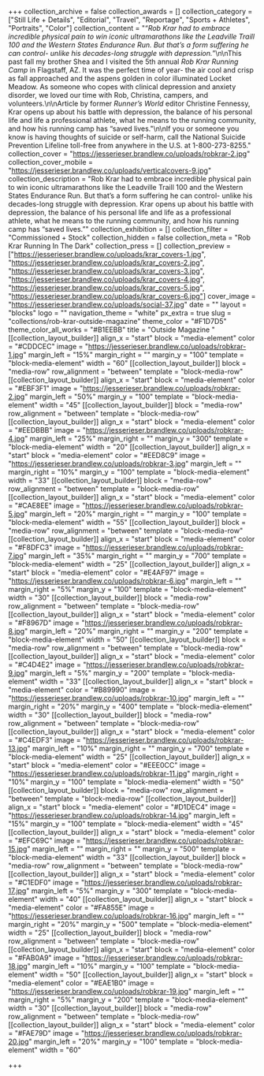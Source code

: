 +++
collection_archive = false
collection_awards = []
collection_category = ["Still Life + Details", "Editorial", "Travel", "Reportage", "Sports + Athletes", "Portraits", "Color"]
collection_content = "“_Rob Krar had to embrace incredible physical pain to win iconic ultramarathons like the Leadville Traill 100 and the Western States Endurance Run. But that’s a form suffering he can control- unlike his decades-long struggle with depression._”⁠\n\nThis past fall my brother Shea and I visited the 5th annual _Rob Krar Running Camp_ in Flagstaff, AZ. It was the perfect time of year- the air cool and crisp as fall approached and the aspens golden in color illuminated Locket Meadow. As someone who copes with clinical depression and anxiety disorder, we loved our time with Rob, Christina, campers, and volunteers.\n\nArticle by former _Runner’s World_ editor Christine Fennessy, Krar opens up about his battle with depression, the balance of his personal life and life a professional athlete, what he means to the running community, and how his running camp has “saved lives.\"\n\nIf you or someone you know is having thoughts of suicide or self-harm, call the National Suicide Prevention Lifeline toll-free from anywhere in the U.S. at 1-800-273-8255."
collection_cover = "https://jesserieser.brandlew.co/uploads/robkrar-2.jpg"
collection_cover_mobile = "https://jesserieser.brandlew.co/uploads/verticalcovers-9.jpg"
collection_description = "Rob Krar had to embrace incredible physical pain to win iconic ultramarathons like the Leadville Traill 100 and the Western States Endurance Run. But that’s a form suffering he can control- unlike his decades-long struggle with depression.⁠ Krar opens up about his battle with depression, the balance of his personal life and life as a professional athlete, what he means to the running community, and how his running camp has “saved lives.”"
collection_exhibition = []
collection_filter = "Commissioned + Stock"
collection_hidden = false
collection_meta = "Rob Krar Running In The Dark"
collection_press = []
collection_preview = ["https://jesserieser.brandlew.co/uploads/krar_covers-1.jpg", "https://jesserieser.brandlew.co/uploads/krar_covers-2.jpg", "https://jesserieser.brandlew.co/uploads/krar_covers-3.jpg", "https://jesserieser.brandlew.co/uploads/krar_covers-4.jpg", "https://jesserieser.brandlew.co/uploads/krar_covers-5.jpg", "https://jesserieser.brandlew.co/uploads/krar_covers-6.jpg"]
cover_image = "https://jesserieser.brandlew.co/uploads/social-37.jpg"
date = ""
layout = "blocks"
logo = ""
navigation_theme = "white"
px_extra = true
slug = "collections/rob-krar-outside-magazine"
theme_color = "#F1D7D5"
theme_color_all_works = "#B1EEBB"
title = "Outside Magazine "
[[collection_layout_builder]]
align_x = "start"
block = "media-element"
color = "#CDDCEC"
image = "https://jesserieser.brandlew.co/uploads/robkrar-1.jpg"
margin_left = "15%"
margin_right = ""
margin_y = "100"
template = "block-media-element"
width = "60"
[[collection_layout_builder]]
block = "media-row"
row_alignment = "between"
template = "block-media-row"
[[collection_layout_builder]]
align_x = "start"
block = "media-element"
color = "#EBF3F1"
image = "https://jesserieser.brandlew.co/uploads/robkrar-2.jpg"
margin_left = "50%"
margin_y = "100"
template = "block-media-element"
width = "45"
[[collection_layout_builder]]
block = "media-row"
row_alignment = "between"
template = "block-media-row"
[[collection_layout_builder]]
align_x = "start"
block = "media-element"
color = "#EEDBBB"
image = "https://jesserieser.brandlew.co/uploads/robkrar-4.jpg"
margin_left = "25%"
margin_right = ""
margin_y = "300"
template = "block-media-element"
width = "20"
[[collection_layout_builder]]
align_x = "start"
block = "media-element"
color = "#EED8C9"
image = "https://jesserieser.brandlew.co/uploads/robkrar-3.jpg"
margin_left = ""
margin_right = "10%"
margin_y = "100"
template = "block-media-element"
width = "33"
[[collection_layout_builder]]
block = "media-row"
row_alignment = "between"
template = "block-media-row"
[[collection_layout_builder]]
align_x = "start"
block = "media-element"
color = "#CAE8EE"
image = "https://jesserieser.brandlew.co/uploads/robkrar-5.jpg"
margin_left = "20%"
margin_right = ""
margin_y = "100"
template = "block-media-element"
width = "55"
[[collection_layout_builder]]
block = "media-row"
row_alignment = "between"
template = "block-media-row"
[[collection_layout_builder]]
align_x = "start"
block = "media-element"
color = "#F8DFC3"
image = "https://jesserieser.brandlew.co/uploads/robkrar-7.jpg"
margin_left = "35%"
margin_right = ""
margin_y = "700"
template = "block-media-element"
width = "25"
[[collection_layout_builder]]
align_x = "start"
block = "media-element"
color = "#E4AF97"
image = "https://jesserieser.brandlew.co/uploads/robkrar-6.jpg"
margin_left = ""
margin_right = "5%"
margin_y = "100"
template = "block-media-element"
width = "30"
[[collection_layout_builder]]
block = "media-row"
row_alignment = "between"
template = "block-media-row"
[[collection_layout_builder]]
align_x = "start"
block = "media-element"
color = "#F8967D"
image = "https://jesserieser.brandlew.co/uploads/robkrar-8.jpg"
margin_left = "20%"
margin_right = ""
margin_y = "200"
template = "block-media-element"
width = "50"
[[collection_layout_builder]]
block = "media-row"
row_alignment = "between"
template = "block-media-row"
[[collection_layout_builder]]
align_x = "start"
block = "media-element"
color = "#C4D4E2"
image = "https://jesserieser.brandlew.co/uploads/robkrar-9.jpg"
margin_left = "5%"
margin_y = "200"
template = "block-media-element"
width = "33"
[[collection_layout_builder]]
align_x = "start"
block = "media-element"
color = "#B89990"
image = "https://jesserieser.brandlew.co/uploads/robkrar-10.jpg"
margin_left = ""
margin_right = "20%"
margin_y = "400"
template = "block-media-element"
width = "30"
[[collection_layout_builder]]
block = "media-row"
row_alignment = "between"
template = "block-media-row"
[[collection_layout_builder]]
align_x = "start"
block = "media-element"
color = "#C4EDF3"
image = "https://jesserieser.brandlew.co/uploads/robkrar-13.jpg"
margin_left = "10%"
margin_right = ""
margin_y = "700"
template = "block-media-element"
width = "25"
[[collection_layout_builder]]
align_x = "start"
block = "media-element"
color = "#EEE0CC"
image = "https://jesserieser.brandlew.co/uploads/robkrar-11.jpg"
margin_right = "10%"
margin_y = "100"
template = "block-media-element"
width = "50"
[[collection_layout_builder]]
block = "media-row"
row_alignment = "between"
template = "block-media-row"
[[collection_layout_builder]]
align_x = "start"
block = "media-element"
color = "#D1DEC4"
image = "https://jesserieser.brandlew.co/uploads/robkrar-14.jpg"
margin_left = "15%"
margin_y = "100"
template = "block-media-element"
width = "45"
[[collection_layout_builder]]
align_x = "start"
block = "media-element"
color = "#EFC69C"
image = "https://jesserieser.brandlew.co/uploads/robkrar-15.jpg"
margin_left = ""
margin_right = ""
margin_y = "500"
template = "block-media-element"
width = "33"
[[collection_layout_builder]]
block = "media-row"
row_alignment = "between"
template = "block-media-row"
[[collection_layout_builder]]
align_x = "start"
block = "media-element"
color = "#C1EDF0"
image = "https://jesserieser.brandlew.co/uploads/robkrar-17.jpg"
margin_left = "5%"
margin_y = "300"
template = "block-media-element"
width = "40"
[[collection_layout_builder]]
align_x = "start"
block = "media-element"
color = "#FA855E"
image = "https://jesserieser.brandlew.co/uploads/robkrar-16.jpg"
margin_left = ""
margin_right = "20%"
margin_y = "500"
template = "block-media-element"
width = "25"
[[collection_layout_builder]]
block = "media-row"
row_alignment = "between"
template = "block-media-row"
[[collection_layout_builder]]
align_x = "start"
block = "media-element"
color = "#FAB0A9"
image = "https://jesserieser.brandlew.co/uploads/robkrar-18.jpg"
margin_left = "10%"
margin_y = "100"
template = "block-media-element"
width = "50"
[[collection_layout_builder]]
align_x = "start"
block = "media-element"
color = "#EAE1B0"
image = "https://jesserieser.brandlew.co/uploads/robkrar-19.jpg"
margin_left = ""
margin_right = "5%"
margin_y = "200"
template = "block-media-element"
width = "30"
[[collection_layout_builder]]
block = "media-row"
row_alignment = "between"
template = "block-media-row"
[[collection_layout_builder]]
align_x = "start"
block = "media-element"
color = "#FAE79D"
image = "https://jesserieser.brandlew.co/uploads/robkrar-20.jpg"
margin_left = "20%"
margin_y = "100"
template = "block-media-element"
width = "60"

+++

